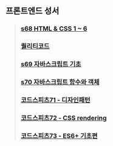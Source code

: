 ## 프론트엔드 성서
> ### [s68 HTML & CSS 1 ~ 6](https://www.youtube.com/playlist?list=PLBA53uNlbf-u3OAIagIsLNC4Pq5bfgvRY)
> ### [퀄리티코드](https://www.youtube.com/playlist?list=PLBA53uNlbf-sfYzih-YxEeoib8tNNyUzq)
> ### [s69 자바스크립트 기초](https://www.youtube.com/playlist?list=PLBA53uNlbf-vBJXtKI_0hLZzD6NRT1Aeb)
> ### [s70 자바스크립트 함수와 객체](https://www.youtube.com/playlist?list=PLBA53uNlbf-txQfh0C1fSESltNTNdw6Mm)
> ### [코드스피츠71 - 디자인패턴](https://www.youtube.com/playlist?list=PLBA53uNlbf-ud8ttaC5QoC3XwJ04eOWbU)
> ### [코드스피츠72 - CSS rendering](https://www.youtube.com/playlist?list=PLBA53uNlbf-tphIAedApiEjoAMa91dBnx)
> ### [코드스피츠73 - ES6+ 기초편](https://www.youtube.com/playlist?list=PLBA53uNlbf-tKPtxR85LmXFYk0pNF8-Og)